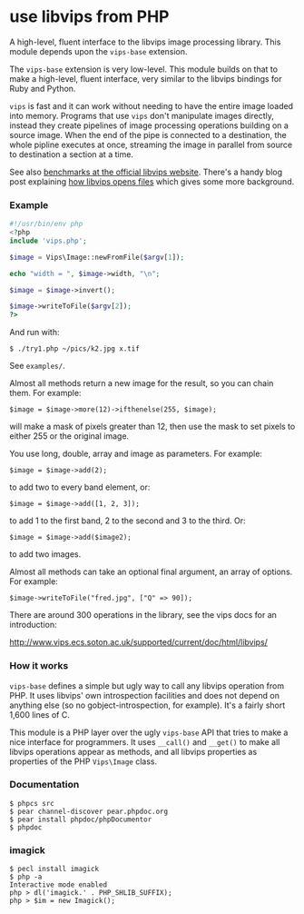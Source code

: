 # use libvips from PHP 

A high-level, fluent interface to the libvips image processing library. This
module depends upon the `vips-base` extension. 

The `vips-base` extension is very low-level. This module builds on that to make
a high-level, fluent interface, very similar to the libvips bindings for Ruby
and Python. 

`vips` is fast and it can work without needing to have the 
entire image loaded into memory. Programs that use `vips` don't
manipulate images directly, instead they create pipelines of image processing
operations building on a source image. When the end of the pipe is connected
to a destination, the whole pipline executes at once, streaming the image
in parallel from source to destination a section at a time. 

See also [benchmarks at the official libvips
website](http://www.vips.ecs.soton.ac.uk/index.php?title=Speed_and_Memory_Use).
There's a handy blog post explaining [how libvips opens
files](http://libvips.blogspot.co.uk/2012/06/how-libvips-opens-file.html)
which gives some more background.

### Example

```php
#!/usr/bin/env php
<?php
include 'vips.php';

$image = Vips\Image::newFromFile($argv[1]);

echo "width = ", $image->width, "\n";

$image = $image->invert();

$image->writeToFile($argv[2]);
?>
```

And run with:

```
$ ./try1.php ~/pics/k2.jpg x.tif
```

See `examples/`.

Almost all methods return a new image for the result, so you can chain them.
For example:

```
$image = $image->more(12)->ifthenelse(255, $image);
```

will make a mask of pixels greater than 12, then use the mask to set pixels to
either 255 or the original image.

You use long, double, array and image as parameters. For example:

```
$image = $image->add(2);
```

to add two to every band element, or:

```
$image = $image->add([1, 2, 3]);
```

to add 1 to the first band, 2 to the second and 3 to the third. Or:

```
$image = $image->add($image2);
```

to add two images. 

Almost all methods can take an optional final argument, an array of options.
For example:

```
$image->writeToFile("fred.jpg", ["Q" => 90]);
```

There are around 300 operations in the library, see the vips docs for an
introduction:

http://www.vips.ecs.soton.ac.uk/supported/current/doc/html/libvips/

### How it works

`vips-base` defines a simple but ugly way to call any libvips operation from PHP.
It uses libvips' own introspection facilities and does not depend on anything
else (so no gobject-introspection, for example). It's a fairly short 1,600
lines of C.

This module is a PHP layer over the ugly `vips-base` API that tries to make a 
nice interface for programmers. It uses `__call()` and `__get()` to make all
libvips operations appear as methods, and all libvips properties as 
properties of the PHP `Vips\Image` class.  

### Documentation

```
$ phpcs src
$ pear channel-discover pear.phpdoc.org
$ pear install phpdoc/phpDocumentor
$ phpdoc 
```

### imagick

```
$ pecl install imagick
$ php -a
Interactive mode enabled
php > dl('imagick.' . PHP_SHLIB_SUFFIX);
php > $im = new Imagick();
```

